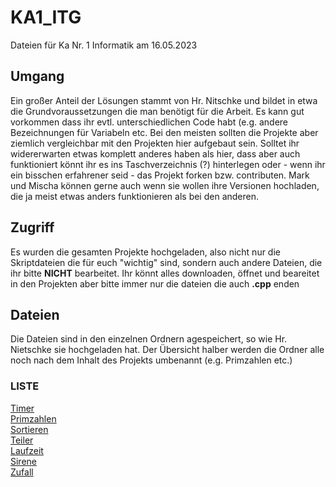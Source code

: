 <h1>KA1_ITG</h1>
Dateien für Ka Nr. 1 Informatik am 16.05.2023

<h2> Umgang </h2> 
Ein großer Anteil der Lösungen stammt von Hr. Nitschke und bildet in etwa die Grundvoraussetzungen die man benötigt für die Arbeit. Es kann gut vorkommen dass ihr evtl. unterschiedlichen Code habt (e.g. andere Bezeichnungen für Variabeln etc. Bei den meisten sollten die Projekte aber ziemlich vergleichbar mit den Projekten hier aufgebaut sein. Solltet ihr widererwarten etwas komplett anderes haben als hier, dass aber auch funktioniert könnt ihr es ins Taschverzeichnis (?) hinterlegen oder - wenn ihr ein bisschen erfahrener seid - das Projekt forken bzw. contributen. Mark und Mischa können gerne auch wenn sie wollen ihre Versionen hochladen, die ja meist etwas anders funktionieren als bei den anderen.


<h2> Zugriff </h2>
<p>Es wurden die gesamten Projekte hochgeladen, also nicht nur die Skriptdateien die für euch "wichtig" sind, sondern auch andere Dateien, die ihr bitte <b>NICHT</b> bearbeitet. Ihr könnt alles downloaden, öffnet und beareitet in den Projekten aber bitte immer nur die dateien die auch <b>.cpp</b> enden<p>

<h2> Dateien </h2>
<p> Die Dateien sind in den einzelnen Ordnern agespeichert, so wie Hr. Nietschke sie hochgeladen hat. Der Übersicht halber werden die Ordner alle noch nach dem Inhalt des Projekts umbenannt (e.g. Primzahlen etc.)</p>
<h3> LISTE </h3>

[Timer](./00Timer/main.cpp) <br>
[Primzahlen](./Primzahlen/main.cpp) <br>
[Sortieren](../Sortieren02/main.cpp) <br>
[Teiler](./10-Teiler-einer-Zahl/main.cpp) <br>
[Laufzeit](./08Laufzeit/main.cpp) <br>
[Sirene](./06-Sirene/main.cpp) <br>
[Zufall](./02-Zufall/main.cpp) <br>


